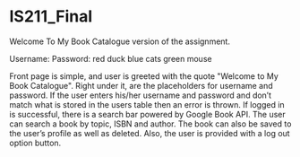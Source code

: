 # IS211_Final
Welcome To My Book Catalogue version of the assignment.

Username:   Password:
red	        duck
blue	      cats
green	      mouse




Front page is simple, and user is greeted with the quote "Welcome to My Book Catalogue". Right under it, are the placeholders for username and password. If the user enters his/her username and password and don’t match what is stored in the users table then an error is thrown. If logged in is successful, there is a search bar powered by Google Book API. The user can search a book by topic, ISBN and author. The book can also be saved to the user’s profile as well as deleted. Also, the user is provided with a log out option button.
